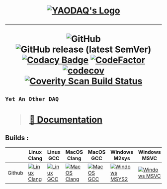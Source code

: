 <h1 align="center"> 
  
**[![YAODAQ's Logo](https://user-images.githubusercontent.com/8627746/119172227-41ffa380-ba98-11eb-9874-fc252a28176f.png)](https://github.com/flagarde/YAODAQ)**
  
---
![GitHub](https://img.shields.io/github/license/flagarde/YAODAQ)
![GitHub release (latest SemVer)](https://img.shields.io/github/v/release/flagarde/YAODAQ?sort=semver)
[![Codacy Badge](https://api.codacy.com/project/badge/Grade/178cef536a2d4d80a935c3476811e4cb)](https://app.codacy.com/gh/flagarde/YAODAQ?utm_source=github.com&utm_medium=referral&utm_content=flagarde/YAODAQ&utm_campaign=Badge_Grade_Settings)
[![CodeFactor](https://www.codefactor.io/repository/github/flagarde/yaodaq/badge)](https://www.codefactor.io/repository/github/flagarde/yaodaq)
[![codecov](https://codecov.io/gh/flagarde/YAODAQ/branch/master/graph/badge.svg?token=dRh5HBpjlb)](https://codecov.io/gh/flagarde/YAODAQ)
<a href="https://scan.coverity.com/projects/rpcla-"><img alt="Coverity Scan Build Status" src="https://scan.coverity.com/projects/19567/badge.svg"/></a>
<h2>
  
```
Yet An Other DAQ  
```
</h2>

<h1>
  
> [📖 Documentation](https://flagarde.github.io/YAODAQ/)
  
</h1> 
</h1>





[LC]: https://github.com/flagarde/YAODAQ/actions/workflows/Linux-Clang.yml
[LCB]: https://github.com/flagarde/YAODAQ/actions/workflows/Linux-Clang.yml/badge.svg

[LG]: https://github.com/flagarde/YAODAQ/actions/workflows/Linux-Clang.yml
[LGB]: https://github.com/flagarde/YAODAQ/actions/workflows/Linux-Clang.yml/badge.svg

[MC]: https://github.com/flagarde/YAODAQ/actions/workflows/MacOS-Clang.yml
[MCB]: https://github.com/flagarde/YAODAQ/actions/workflows/MacOS-Clang.yml/badge.svg

[MG]: https://github.com/flagarde/YAODAQ/actions/workflows/MacOS-GCC.yml
[MGB]: https://github.com/flagarde/YAODAQ/actions/workflows/MacOS-GCC.yml/badge.svg

[MS]: https://github.com/flagarde/YAODAQ/actions/workflows/Windows-MSYS2.yml
[MSB]: https://github.com/flagarde/YAODAQ/actions/workflows/Windows-MSYS2.yml/badge.svg

[MM]: https://github.com/flagarde/YAODAQ/actions/workflows/Windows-MSVC.yml
[MMB]: https://github.com/flagarde/YAODAQ/actions/workflows/Windows-MSVC.yml/badge.svg

## Builds :
|        | Linux Clang | Linux GCC | MacOS Clang | MacOS GCC | Windows M2sys | Windows MSVC |
|--------|-------------|-----------|-------------|-----------|---------------|--------------|
| Github |[![Linux Clang][LCB]][LC]|[![Linux GCC][LGB]][LG]|[![MacOS Clang][MCB]][MC]|[![MacOS GCC][MGB]][MG]|[![Windows MSYS2][MSB]][MS]|[![Windows MSVC][MMB]][MM]|


